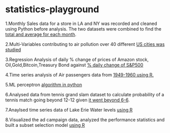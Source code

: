 # statistics-playground
1.Monthly Sales data for a store in LA and NY was recorded and cleaned using Python before analysis. The two datasets were combined to find the [total and average for each month](./lanysalesdata.ipynb).


2.Multi-Variables contributing to air pollution over 40 different [US cities was studied](./multivariate-sas.md)


3.Regression Analysis of daily % change of prices of Amazon stock, Oil,Gold,Bitcoin,Treasury Bond against [% daily change of S&P500](./PythonProjectCompiled.ipynb)

4.Time series analysis of Air passengers data from [1949-1960 using R.](./TS_1Rcode.Rmd)

5.ML perceptron [algorithm in python](./perceptron.py)

6.Analysed data from tennis grand slam dataset to calculate probability of a tennis match going beyond 12-12 given [it went beyond 6-6](./grandslam.ipynb).
 
7.Anaylsed time series data of Lake Erie Water levels [using R](./STA9701-project2Abhiruchi_Shukla.pdf)

8.Visualized the ad campaign data, analyzed the performance statistics and built a subset selection model [using R](./ReportontheAdCampaignData.pdf)
      

      
      
